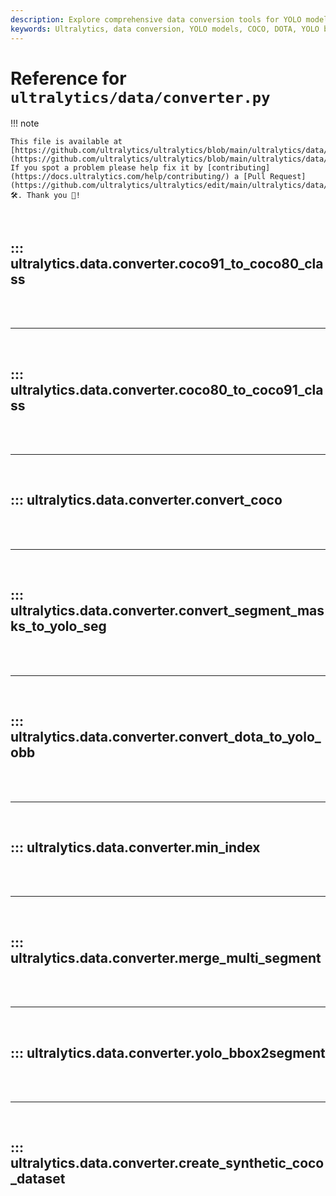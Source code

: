 ```yaml
---
description: Explore comprehensive data conversion tools for YOLO models including COCO, DOTA, and YOLO bbox2segment converters.
keywords: Ultralytics, data conversion, YOLO models, COCO, DOTA, YOLO bbox2segment, machine learning, annotations
---
```


# Reference for `ultralytics/data/converter.py`

!!! note

    This file is available at [https://github.com/ultralytics/ultralytics/blob/main/ultralytics/data/converter.py](https://github.com/ultralytics/ultralytics/blob/main/ultralytics/data/converter.py). If you spot a problem please help fix it by [contributing](https://docs.ultralytics.com/help/contributing/) a [Pull Request](https://github.com/ultralytics/ultralytics/edit/main/ultralytics/data/converter.py) 🛠️. Thank you 🙏!

<br>

## ::: ultralytics.data.converter.coco91_to_coco80_class

<br><br><hr><br>

## ::: ultralytics.data.converter.coco80_to_coco91_class

<br><br><hr><br>

## ::: ultralytics.data.converter.convert_coco

<br><br><hr><br>

## ::: ultralytics.data.converter.convert_segment_masks_to_yolo_seg

<br><br><hr><br>

## ::: ultralytics.data.converter.convert_dota_to_yolo_obb

<br><br><hr><br>

## ::: ultralytics.data.converter.min_index

<br><br><hr><br>

## ::: ultralytics.data.converter.merge_multi_segment

<br><br><hr><br>

## ::: ultralytics.data.converter.yolo_bbox2segment

<br><br><hr><br>

## ::: ultralytics.data.converter.create_synthetic_coco_dataset

<br><br>

